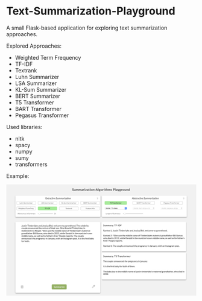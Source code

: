 # Text-Summarization-Playground

A small Flask-based application for exploring text summarization approaches.

Explored Approaches:
  - Weighted Term Frequency
  - TF-IDF
  - Textrank
  - Luhn Summarizer
  - LSA Summarizer
  - KL-Sum Summarizer
  - BERT Summarizer
  - T5 Transformer
  - BART Transformer
  - Pegasus Transformer

Used libraries:
  - nltk
  - spacy
  - numpy
  - sumy
  - transformers

Example:

![Screenshot2](https://raw.githubusercontent.com/markus1728/text-summarization-playground/master/static/Screenshot2.png)
